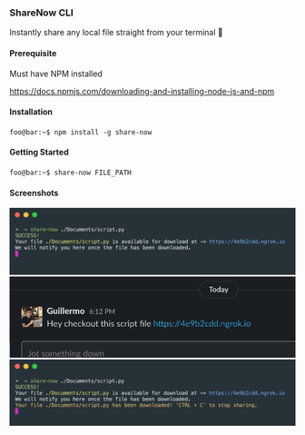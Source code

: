### ShareNow CLI

Instantly share any local file straight from your terminal 🚀

#### Prerequisite

Must have NPM installed

https://docs.npmjs.com/downloading-and-installing-node-js-and-npm

#### Installation

```console
foo@bar:~$ npm install -g share-now
```
#### Getting Started

```console
foo@bar:~$ share-now FILE_PATH
```

#### Screenshots
<img src="./assets/cli-screenshot-1.png" width="700">

<img src="./assets/cli-screenshot-3.png" width="700" heigth="200">

<img src="./assets/cli-screenshot-2.png" width="700">
